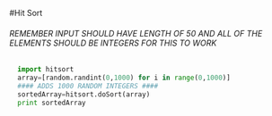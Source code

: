 #Hit Sort
###### REMEMBER INPUT SHOULD HAVE LENGTH OF 50 AND ALL OF THE ELEMENTS SHOULD BE INTEGERS FOR THIS TO WORK
```python 
  import hitsort
  array=[random.randint(0,1000) for i in range(0,1000)]
  #### ADDS 1000 RANDOM INTEGERS ####
  sortedArray=hitsort.doSort(array)
  print sortedArray
  
````
